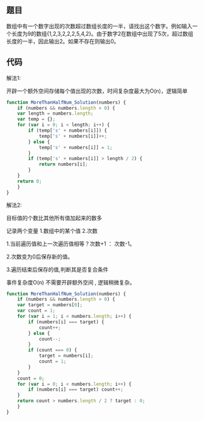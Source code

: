 <!--
 * @Descripttion: 
 * @version: 1.0.0
 * @Author: jimmiezhou
 * @Date: 2020-02-06 18:06:15
 * @LastEditors  : jimmiezhou
 * @LastEditTime : 2020-02-06 18:10:29
 -->
## 题目

数组中有一个数字出现的次数超过数组长度的一半，请找出这个数字。例如输入一个长度为9的数组{1,2,3,2,2,2,5,4,2}。由于数字2在数组中出现了5次，超过数组长度的一半，因此输出2。如果不存在则输出0。

## 代码

解法1:

开辟一个额外空间存储每个值出现的次数，时间复杂度最大为O(n)，逻辑简单

```js
function MoreThanHalfNum_Solution(numbers) {
    if (numbers && numbers.length > 0) {
    var length = numbers.length;
    var temp = {};
    for (var i = 0; i < length; i++) {
        if (temp['s' + numbers[i]]) {
            temp['s' + numbers[i]]++;
        } else {
            temp['s' + numbers[i]] = 1;
        }
        if (temp['s' + numbers[i]] > length / 2) {
            return numbers[i];
        }
    }
    return 0;
    }
}
```

解法2:

目标值的个数比其他所有值加起来的数多

记录两个变量 1.数组中的某个值 2.次数

1.当前遍历值和上一次遍历值相等？次数+1 ： 次数-1。

2.次数变为0后保存新的值。

3.遍历结束后保存的值,判断其是否复合条件

事件复杂度O(n) 不需要开辟额外空间 , 逻辑稍微复杂。

```js
function MoreThanHalfNum_Solution(numbers) {
    if (numbers && numbers.length > 0) {
    var target = numbers[0];
    var count = 1; 
    for (var i = 1; i < numbers.length; i++) {
        if (numbers[i] === target) {
            count++;
        } else {
            count--;
        }
        if (count === 0) {
            target = numbers[i];
            count = 1;
        }
    }
    count = 0;
    for (var i = 0; i < numbers.length; i++) {
        if (numbers[i] === target) count++;
    }
    return count > numbers.length / 2 ? target : 0;
    }
}
```